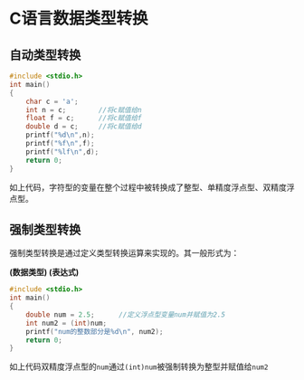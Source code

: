 # C语言数据类型转换

## 自动类型转换

```C
#include <stdio.h>
int main()
{
    char c = 'a';
    int n = c;		  //将c赋值给n
    float f = c;      //将c赋值给f
    double d = c;     //将c赋值给d
    printf("%d\n",n);
    printf("%f\n",f);
    printf("%lf\n",d);
    return 0;    
}
```

如上代码，字符型的变量在整个过程中被转换成了整型、单精度浮点型、双精度浮点型。

## 强制类型转换

强制类型转换是通过定义类型转换运算来实现的。其一般形式为：

 **(数据类型) (表达式)** 

```C
#include <stdio.h>
int main()
{
    double num = 2.5;      //定义浮点型变量num并赋值为2.5
    int num2 = (int)num;
    printf("num的整数部分是%d\n", num2);  
    return 0;
}
```

如上代码双精度浮点型的`num`通过`(int)num`被强制转换为整型并赋值给`num2`
